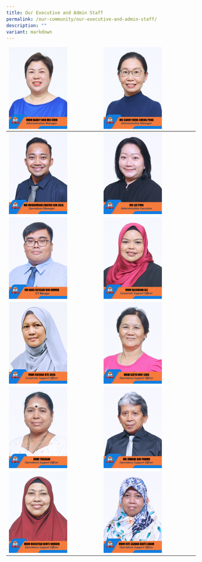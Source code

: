 ```yaml
---
title: Our Executive and Admin Staff
permalink: /our-community/our-executive-and-admin-staff/
description: ""
variant: markdown
---
```

<table>
<thead>
  <tr>
    <td><img src="/images/EAS%20Staff/2023_mdm%20nancy%20koh%20mei%20chin.jpg" style="width:65%"></td>
    <td><img src="/images/EAS%20Staff/2023_ms%20candy%20heng%20cheng%20peng.jpg" style="width:65%"></td>
  </tr>
</thead>
<tbody>
  <tr>
    <td><img src="/images/EAS%20Staff/2023_mr%20mohammad%20zhafrie%20bin%20jalil-final.jpg" style="width:65%"></td>
    <td><img src="/images/EAS%20Staff/2023_ms%20lee%20ping-final.jpg" style="width:65%"></td>
  </tr>
  <tr>
    <td><img src="/images/EAS%20Staff/2023_mr%20hadi%20asyaari%20bin%20ahmad.jpg" style="width:65%"></td>
    <td><img src="/images/EAS%20Staff/2023_mdm%20nazariah%20ali.jpg" style="width:65%"></td>
  </tr>
  <tr>
    <td><img src="/images/EAS%20Staff/2023_mdm%20suzana%20bte%20suja.jpg" style="width:65%"></td>
    <td><img src="/images/EAS%20Staff/2023_mdm%20szeto%20may%20leng.jpg" style="width:65%"></td>
  </tr>
  <tr>
    <td><img src="/images/EAS%20Staff/2023_mdm%20tharani.jpg" style="width:65%"></td>
    <td><img src="/images/EAS%20Staff/2023_mr%20jumadi%20bin%20pahmu.jpg" style="width:65%"></td>
  </tr>
  <tr>
  </tr><tr>
    <td><img src="/images/EAS%20Staff/2023_mdm%20rossitah%20binte%20nordin.jpg" style="width:65%"></td>
    <td><img src="/images/EAS%20Staff/2023_mdm%20siti%20zaidah%20binte%20adam.jpg" style="width:65%"></td>
  </tr>
</tbody>
</table>